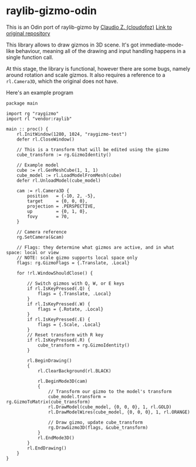 # raylib-gizmo-odin

This is an Odin port of raylib-gizmo by [Claudio Z. (cloudofoz)](https://github.com/cloudofoz)
[Link to original repository](https://github.com/cloudofoz/raylib-gizmo/)

This library allows to draw gizmos in 3D scene. It's got immediate-mode-like behaviour,
meaning all of the drawing and input handling happens in a single function call.

At this stage, the library is functional, however there are some bugs, namely around
rotation and scale gizmos. It also requires a reference to a `rl.Camera3D`, which the
original does not have.

Here's an example program

```odin
package main

import rg "raygizmo"
import rl "vendor:raylib"

main :: proc() {
	rl.InitWindow(1280, 1024, "raygizmo-test")
	defer rl.CloseWindow()

	// This is a transform that will be edited using the gizmo
	cube_transform := rg.GizmoIdentity()

	// Example model
	cube := rl.GenMeshCube(1, 1, 1)
	cube_model := rl.LoadModelFromMesh(cube)
	defer rl.UnloadModel(cube_model)

	cam := rl.Camera3D {
		position   = {-10, 2, -5},
		target     = {0, 0, 0},
		projection = .PERSPECTIVE,
		up         = {0, 1, 0},
		fovy       = 70,
	}

	// Camera reference
	rg.SetCamera(&cam)

	// Flags: they determine what gizmos are active, and in what space: local or view
	// NOTE: scale gizmo supports local space only
	flags: rg.GizmoFlags = {.Translate, .Local}

	for !rl.WindowShouldClose() {

		// Switch gizmos with Q, W, or E keys
		if rl.IsKeyPressed(.Q) {
			flags = {.Translate, .Local}
		}
		if rl.IsKeyPressed(.W) {
			flags = {.Rotate, .Local}
		}
		if rl.IsKeyPressed(.E) {
			flags = {.Scale, .Local}
		}
		// Reset transform with R key
		if rl.IsKeyPressed(.R) {
			cube_transform = rg.GizmoIdentity()
		}

		rl.BeginDrawing()
		{
			rl.ClearBackground(rl.BLACK)

			rl.BeginMode3D(cam)
			{
				// Transform our gizmo to the model's transform
				cube_model.transform = rg.GizmoToMatrix(cube_transform)
				rl.DrawModel(cube_model, {0, 0, 0}, 1, rl.GOLD)
				rl.DrawModelWires(cube_model, {0, 0, 0}, 1, rl.ORANGE)

				// Draw gizmo, update cube_transform
				rg.DrawGizmo3D(flags, &cube_transform)
			}
			rl.EndMode3D()
		}
		rl.EndDrawing()
	}
}
```
